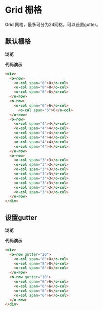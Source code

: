 # Grid 栅格

Grid 网格，最多可分为24网格，可以设置gutter。

## 默认栅格

**浏览**

<ClientOnly>
<grid-demo></grid-demo>
</ClientOnly>

**代码演示**

``` html
<div>
  <o-row>
    <o-col span="8">8</o-col>
    <o-col span="8">8</o-col>
    <o-col span="8">8</o-col>
  </o-row>
  <o-row>
    <o-col span="6">6</o-col>
      <o-col span="6">6</o-col>
  </o-row>
  <o-row>
    <o-col span="4">4</o-col>
    <o-col span="4">4</o-col>
    <o-col span="4">4</o-col>
    <o-col span="4">4</o-col>
    <o-col span="4">4</o-col>
    <o-col span="4">4</o-col>
  </o-row>
  <o-row>
    <o-col span="3">3</o-col>
    <o-col span="3">3</o-col>
    <o-col span="3">3</o-col>
    <o-col span="3">3</o-col>
    <o-col span="3">3</o-col>
    <o-col span="3">3</o-col>
    <o-col span="3">3</o-col>
    <o-col span="3">3</o-col>
  </o-row>
</div>
```
## 设置gutter

**浏览**

<ClientOnly>
<grid-gutter-demo></grid-gutter-demo>
</ClientOnly>

**代码演示**

```html
<div>
  <o-row gutter="20">
    <o-col span="8">8</o-col>
    <o-col span="8">8</o-col>
    <o-col span="8">8</o-col>
  </o-row>
  <o-row gutter="10">
    <o-col span="6">6</o-col>
    <o-col span="6">6</o-col>
    <o-col span="6">6</o-col>
    <o-col span="6">6</o-col>
  </o-row>
</div>